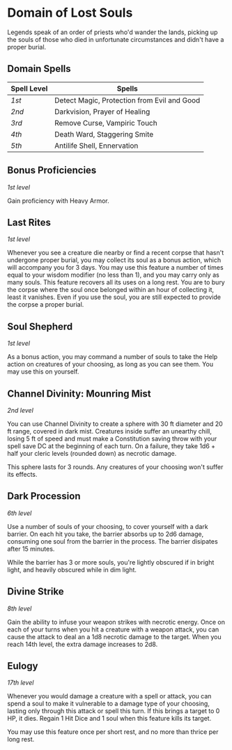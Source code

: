 # Domain of Lost Souls
Legends speak of an order of priests who'd wander the lands, picking up the souls of those who died in unfortunate circumstances and didn't have a proper burial.

## Domain Spells
Spell Level | Spells
--- | ---
*1st* | Detect Magic, Protection from Evil and Good
*2nd* | Darkvision, Prayer of Healing
*3rd* | Remove Curse, Vampiric Touch
*4th* | Death Ward, Staggering Smite
*5th* | Antilife Shell, Ennervation

## Bonus Proficiencies
*1st level*

Gain proficiency with Heavy Armor.

## Last Rites
*1st level*

Whenever you see a creature die nearby or find a recent corpse that hasn't undergone proper burial, you may collect its soul as a bonus action, which will accompany you for 3 days. You may use this feature a number of times equal to your wisdom modifier (no less than 1), and you may carry only as many souls. This feature recovers all its uses on a long rest. You are to bury the corpse where the soul once belonged within an hour of collecting it, least it vanishes. Even if you use the soul, you are still expected to provide the corpse a proper burial.

## Soul Shepherd
*1st level*

As a bonus action, you may command a number of souls to take the Help action on creatures of your choosing, as long as you can see them. You may use this on yourself.

## Channel Divinity: Mounring Mist
*2nd level*

You can use Channel Divinity to create a sphere with 30 ft diameter and 20 ft range, covered in dark mist.
Creatures inside suffer an unearthy chill, losing 5 ft of speed and must make a Constitution saving throw with your spell save DC at the beginning of each turn.
On a failure, they take 1d6 + half your cleric levels (rounded down) as necrotic damage.

This sphere lasts for 3 rounds. Any creatures of your choosing won't suffer its effects.

## Dark Procession
*6th level*

Use a number of souls of your choosing, to cover yourself with a dark barrier. On each hit you take, the barrier absorbs up to 2d6 damage, consuming one soul from the barrier in the process. The barrier disipates after 15 minutes.

While the barrier has 3 or more souls, you're lightly obscured if in bright light, and heavily obscured while in dim light.

## Divine Strike
*8th level*

Gain the ability to infuse your weapon strikes with necrotic energy.
Once on each of your turns when you hit a creature with a weapon attack, you can cause the attack to deal an a 1d8 necrotic damage to the target.
When you reach 14th level, the extra damage increases to 2d8.

## Eulogy
*17th level*

Whenever you would damage a creature with a spell or attack, you can spend a soul to make it vulnerable to a damage type of your choosing, lasting only through this attack or spell this turn. If this brings a target to 0 HP, it dies. Regain 1 Hit Dice and 1 soul when this feature kills its target.

You may use this feature once per short rest, and no more than thrice per long rest.
